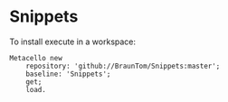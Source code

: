# Snippets

To install execute in a workspace:
``` 
Metacello new
	repository: 'github://BraunTom/Snippets:master';
	baseline: 'Snippets';
	get;
	load.
  ```
